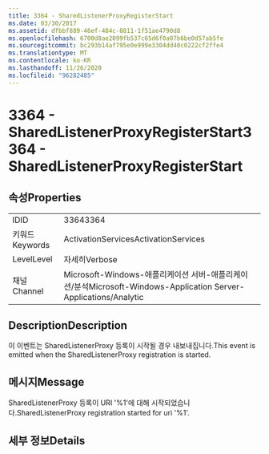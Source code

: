 ```yaml
---
title: 3364 - SharedListenerProxyRegisterStart
ms.date: 03/30/2017
ms.assetid: dfbbf889-46ef-484c-8811-1f51ae4790d8
ms.openlocfilehash: 6700d8ae2099fb537c65d6f0a07b6be0d57ab5fe
ms.sourcegitcommit: bc293b14af795e0e999e3304dd40c0222cf2ffe4
ms.translationtype: MT
ms.contentlocale: ko-KR
ms.lasthandoff: 11/26/2020
ms.locfileid: "96282485"
---
```

# <a name="3364---sharedlistenerproxyregisterstart"></a><span data-ttu-id="fc58e-102">3364 - SharedListenerProxyRegisterStart</span><span class="sxs-lookup"><span data-stu-id="fc58e-102">3364 - SharedListenerProxyRegisterStart</span></span>

## <a name="properties"></a><span data-ttu-id="fc58e-103">속성</span><span class="sxs-lookup"><span data-stu-id="fc58e-103">Properties</span></span>  
  
|||  
|-|-|  
|<span data-ttu-id="fc58e-104">ID</span><span class="sxs-lookup"><span data-stu-id="fc58e-104">ID</span></span>|<span data-ttu-id="fc58e-105">3364</span><span class="sxs-lookup"><span data-stu-id="fc58e-105">3364</span></span>|  
|<span data-ttu-id="fc58e-106">키워드</span><span class="sxs-lookup"><span data-stu-id="fc58e-106">Keywords</span></span>|<span data-ttu-id="fc58e-107">ActivationServices</span><span class="sxs-lookup"><span data-stu-id="fc58e-107">ActivationServices</span></span>|  
|<span data-ttu-id="fc58e-108">Level</span><span class="sxs-lookup"><span data-stu-id="fc58e-108">Level</span></span>|<span data-ttu-id="fc58e-109">자세히</span><span class="sxs-lookup"><span data-stu-id="fc58e-109">Verbose</span></span>|  
|<span data-ttu-id="fc58e-110">채널</span><span class="sxs-lookup"><span data-stu-id="fc58e-110">Channel</span></span>|<span data-ttu-id="fc58e-111">Microsoft-Windows-애플리케이션 서버-애플리케이션/분석</span><span class="sxs-lookup"><span data-stu-id="fc58e-111">Microsoft-Windows-Application Server-Applications/Analytic</span></span>|  
  
## <a name="description"></a><span data-ttu-id="fc58e-112">Description</span><span class="sxs-lookup"><span data-stu-id="fc58e-112">Description</span></span>  

 <span data-ttu-id="fc58e-113">이 이벤트는 SharedListenerProxy 등록이 시작될 경우 내보내집니다.</span><span class="sxs-lookup"><span data-stu-id="fc58e-113">This event is emitted when the SharedListenerProxy registration is started.</span></span>  
  
## <a name="message"></a><span data-ttu-id="fc58e-114">메시지</span><span class="sxs-lookup"><span data-stu-id="fc58e-114">Message</span></span>  

 <span data-ttu-id="fc58e-115">SharedListenerProxy 등록이 URI '%1'에 대해 시작되었습니다.</span><span class="sxs-lookup"><span data-stu-id="fc58e-115">SharedListenerProxy registration started for uri '%1'.</span></span>  
  
## <a name="details"></a><span data-ttu-id="fc58e-116">세부 정보</span><span class="sxs-lookup"><span data-stu-id="fc58e-116">Details</span></span>
